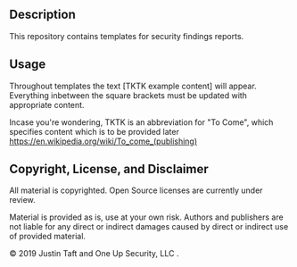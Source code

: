 ## Description

This repository contains templates for security findings reports. 


## Usage

Throughout templates the text [TKTK example content]  will appear. Everything inbetween the square brackets must be updated with appropriate content. 

Incase you're wondering, TKTK is an abbreviation for "To Come", which specifies content which is to be provided later https://en.wikipedia.org/wiki/To_come_(publishing)

## Copyright, License, and Disclaimer

All material is copyrighted.  Open Source licenses are currently under review. 

Material is provided as is, use at your own risk. Authors and publishers are not liable for any direct or indirect damages caused by direct or indirect use of provided material.

© 2019 Justin Taft and One Up Security, LLC .
